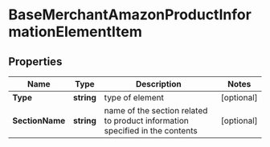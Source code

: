 # BaseMerchantAmazonProductInformationElementItem


## Properties

| Name | Type | Description | Notes |
|------------ | ------------- | ------------- | -------------|
**Type** | **string** | type of element |[optional]|
**SectionName** | **string** | name of the section related to product information specified in the contents |[optional]|